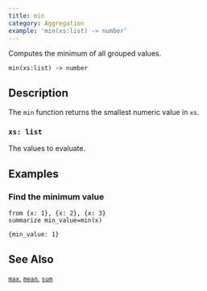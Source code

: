 ```yaml
---
title: min
category: Aggregation
example: 'min(xs:list) -> number'
---
```



Computes the minimum of all grouped values.

```tql
min(xs:list) -> number
```

## Description

The `min` function returns the smallest numeric value in `xs`.

### `xs: list`

The values to evaluate.

## Examples

### Find the minimum value

```tql
from {x: 1}, {x: 2}, {x: 3}
summarize min_value=min(x)
```

```tql
{min_value: 1}
```

## See Also

[`max`](/reference/functions/max),
[`mean`](/reference/functions/mean),
[`sum`](/reference/functions/sum)
